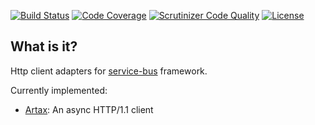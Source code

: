[![Build Status](https://travis-ci.org/mmasiukevich/http-client.svg?branch=master)](https://travis-ci.org/mmasiukevich/http-client)
[![Code Coverage](https://scrutinizer-ci.com/g/mmasiukevich/http-client/badges/coverage.png?b=master)](https://scrutinizer-ci.com/g/mmasiukevich/http-client/?branch=master)
[![Scrutinizer Code Quality](https://scrutinizer-ci.com/g/mmasiukevich/http-client/badges/quality-score.png?b=master)](https://scrutinizer-ci.com/g/mmasiukevich/http-client/?branch=master)
[![License](https://poser.pugx.org/mmasiukevich/http-client/license)](https://packagist.org/packages/mmasiukevich/http-client)

## What is it?

Http client adapters for [service-bus](https://github.com/mmasiukevich/service-bus) framework.

Currently implemented:
* [Artax](https://github.com/amphp/artax): An async HTTP/1.1 client
